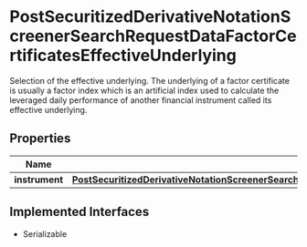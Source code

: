 

# PostSecuritizedDerivativeNotationScreenerSearchRequestDataFactorCertificatesEffectiveUnderlying

Selection of the effective underlying. The underlying of a factor certificate is usually a factor index which is an artificial index used to calculate the leveraged daily performance of another financial instrument called its effective underlying.

## Properties

Name | Type | Description | Notes
------------ | ------------- | ------------- | -------------
**instrument** | [**PostSecuritizedDerivativeNotationScreenerSearchRequestDataFactorCertificatesEffectiveUnderlyingInstrument**](PostSecuritizedDerivativeNotationScreenerSearchRequestDataFactorCertificatesEffectiveUnderlyingInstrument.md) |  |  [optional]


## Implemented Interfaces

* Serializable


